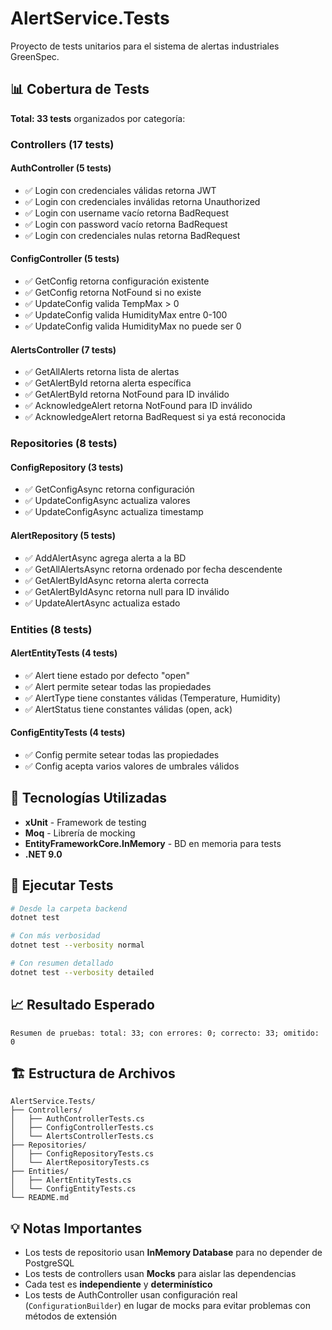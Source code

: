 # AlertService.Tests

Proyecto de tests unitarios para el sistema de alertas industriales GreenSpec.

## 📊 Cobertura de Tests

**Total: 33 tests** organizados por categoría:

### Controllers (17 tests)

#### AuthController (5 tests)
- ✅ Login con credenciales válidas retorna JWT
- ✅ Login con credenciales inválidas retorna Unauthorized
- ✅ Login con username vacío retorna BadRequest
- ✅ Login con password vacío retorna BadRequest
- ✅ Login con credenciales nulas retorna BadRequest

#### ConfigController (5 tests)
- ✅ GetConfig retorna configuración existente
- ✅ GetConfig retorna NotFound si no existe
- ✅ UpdateConfig valida TempMax > 0
- ✅ UpdateConfig valida HumidityMax entre 0-100
- ✅ UpdateConfig valida HumidityMax no puede ser 0

#### AlertsController (7 tests)
- ✅ GetAllAlerts retorna lista de alertas
- ✅ GetAlertById retorna alerta específica
- ✅ GetAlertById retorna NotFound para ID inválido
- ✅ AcknowledgeAlert retorna NotFound para ID inválido
- ✅ AcknowledgeAlert retorna BadRequest si ya está reconocida

### Repositories (8 tests)

#### ConfigRepository (3 tests)
- ✅ GetConfigAsync retorna configuración
- ✅ UpdateConfigAsync actualiza valores
- ✅ UpdateConfigAsync actualiza timestamp

#### AlertRepository (5 tests)
- ✅ AddAlertAsync agrega alerta a la BD
- ✅ GetAllAlertsAsync retorna ordenado por fecha descendente
- ✅ GetAlertByIdAsync retorna alerta correcta
- ✅ GetAlertByIdAsync retorna null para ID inválido
- ✅ UpdateAlertAsync actualiza estado

### Entities (8 tests)

#### AlertEntityTests (4 tests)
- ✅ Alert tiene estado por defecto "open"
- ✅ Alert permite setear todas las propiedades
- ✅ AlertType tiene constantes válidas (Temperature, Humidity)
- ✅ AlertStatus tiene constantes válidas (open, ack)

#### ConfigEntityTests (4 tests)
- ✅ Config permite setear todas las propiedades
- ✅ Config acepta varios valores de umbrales válidos

## 🔧 Tecnologías Utilizadas

- **xUnit** - Framework de testing
- **Moq** - Librería de mocking
- **EntityFrameworkCore.InMemory** - BD en memoria para tests
- **.NET 9.0**

## 🚀 Ejecutar Tests

```bash
# Desde la carpeta backend
dotnet test

# Con más verbosidad
dotnet test --verbosity normal

# Con resumen detallado
dotnet test --verbosity detailed
```

## 📈 Resultado Esperado

```
Resumen de pruebas: total: 33; con errores: 0; correcto: 33; omitido: 0
```

## 🏗️ Estructura de Archivos

```
AlertService.Tests/
├── Controllers/
│   ├── AuthControllerTests.cs
│   ├── ConfigControllerTests.cs
│   └── AlertsControllerTests.cs
├── Repositories/
│   ├── ConfigRepositoryTests.cs
│   └── AlertRepositoryTests.cs
├── Entities/
│   ├── AlertEntityTests.cs
│   └── ConfigEntityTests.cs
└── README.md
```

## 💡 Notas Importantes

- Los tests de repositorio usan **InMemory Database** para no depender de PostgreSQL
- Los tests de controllers usan **Mocks** para aislar las dependencias
- Cada test es **independiente** y **determinístico**
- Los tests de AuthController usan configuración real (`ConfigurationBuilder`) en lugar de mocks para evitar problemas con métodos de extensión
